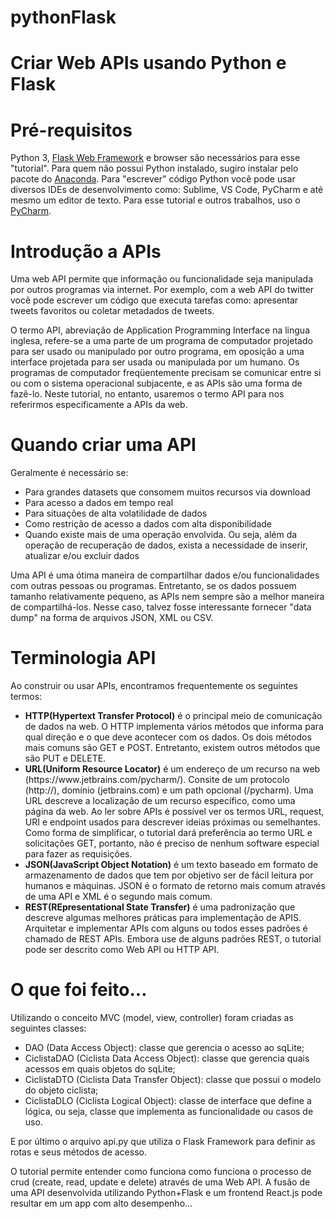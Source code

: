 # pythonFlask

Criar Web APIs usando Python e Flask
====================================

<h1>Pré-requisitos</h1>
Python 3, <a href="https://flask.palletsprojects.com/en/1.1.x/">Flask Web Framework</a> e browser são necessários para esse "tutorial". Para quem não possui Python instalado, sugiro instalar pelo pacote do <a href="https://www.anaconda.com/">Anaconda</a>. Para "escrever" código Python você pode usar diversos IDEs de desenvolvimento como: Sublime, VS Code, PyCharm e até mesmo um editor de texto. Para esse tutorial e outros trabalhos, uso o <a href="https://www.jetbrains.com/pycharm/">PyCharm</a>.

<h1>Introdução a APIs</h1>
Uma web API permite que informação ou funcionalidade seja manipulada por outros programas via internet. Por exemplo, com a web API do twitter você pode escrever um código que executa tarefas como: apresentar tweets favoritos ou coletar metadados de tweets.

O termo API, abreviação de Application Programming Interface na lingua inglesa, refere-se a uma parte de um programa de computador projetado para ser usado ou manipulado por outro programa, em oposição a uma interface projetada para ser usada ou manipulada por um humano. Os programas de computador freqüentemente precisam se comunicar entre si ou com o sistema operacional subjacente, e as APIs são uma forma de fazê-lo. Neste tutorial, no entanto, usaremos o termo API para nos referirmos especificamente a APIs da web.

<h1>Quando criar uma API</h1>
Geralmente é necessário se:

<ul>
  <li>Para grandes datasets que consomem muitos recursos via download</li>
  <li>Para acesso a dados em tempo real</li>
  <li>Para situações de alta volatilidade de dados</li>
  <li>Como restrição de acesso a dados com alta disponibilidade</li>
  <li>Quando existe mais de uma operação envolvida. Ou seja, além da operação de recuperação de dados, exista a necessidade de inserir, atualizar e/ou excluir dados</li>
</ul>

Uma API é uma ótima maneira de compartilhar dados e/ou funcionalidades com outras pessoas ou programas. Entretanto, se os dados possuem tamanho relativamente pequeno, as APIs nem sempre são a melhor maneira de compartilhá-los. Nesse caso, talvez fosse interessante fornecer "data dump" na forma de arquivos JSON, XML ou CSV.  

<h1>Terminologia API</h1>
Ao construir ou usar APIs, encontramos frequentemente os seguintes termos:

<ul>
  <li><b>HTTP(Hypertext Transfer Protocol)</b> é o principal meio de comunicação de dados na web. O HTTP implementa vários métodos que informa para qual direção e o que deve acontecer com os dados. Os dois métodos mais comuns são GET e POST. Entretanto, existem outros métodos que são PUT e DELETE.</li>
  <li><b>URL(Uniform Resource Locator)</b> é um endereço de um recurso na web (https://www.jetbrains.com/pycharm/). Consite de um protocolo (http://), domínio (jetbrains.com) e um path opcional (/pycharm). Uma URL descreve a localização de um recurso específico, como uma página da web. Ao ler sobre APIs é possível ver os termos URL, request, URI e endpoint usados para descrever ideias próximas ou semelhantes. Como forma de simplificar, o tutorial dará preferência ao termo URL e solicitações GET, portanto, não é preciso de nenhum software especial para fazer as requisições.</li>
  <li><b>JSON(JavaScript Object Notation)</b> é um texto baseado em formato de armazenamento de dados que tem por objetivo ser de fácil leitura por humanos e máquinas. JSON é o formato de retorno mais comum através de uma API e XML é o segundo mais comum.</li>
  <li><b>REST(REpresentational State Transfer)</b> é uma padronização que descreve algumas melhores práticas para implementação de APIS. Arquitetar e implementar APIs com alguns ou todos esses padrões é chamado de REST APIs. Embora use de alguns padrões REST, o tutorial pode ser descrito como Web API ou HTTP API.  </li>
</ul>

<h1>O que foi feito...</h1>
Utilizando o conceito MVC (model, view, controller) foram criadas as seguintes classes:

- DAO (Data Access Object): classe que gerencia o acesso ao sqLite;
- CiclistaDAO (Ciclista Data Access Object): classe que gerencia quais acessos em quais objetos do sqLite;
- CiclistaDTO (Ciclista Data Transfer Object): classe que possui o modelo do objeto ciclista;
- CiclistaDLO (Ciclista Logical Object): classe de interface que define a lógica, ou seja, classe que implementa as funcionalidade ou casos de uso.

E por último o arquivo api.py que utiliza o Flask Framework para definir as rotas e seus métodos de acesso.

O tutorial permite entender como funciona como funciona o processo de crud (create, read, update e delete) através de uma Web API. A fusão de uma API desenvolvida utilizando Python+Flask e um frontend React.js pode resultar em um app com alto desempenho...  

